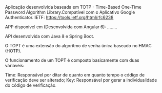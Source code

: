 Aplicação desenvolvida baseada em TOTP - Time-Based One-Time Password Algorithm Library.Compatível com o Aplicativo Google Authenticator.
IETF: https://tools.ietf.org/html/rfc6238

APP disponivel em (Desenvolvida com Angular 6): ........

API desenvolvida com Java 8 e Spring Boot. 

O TOPT é uma extensão do algoritmo de senha única baseado no HMAC (HOTP).

O funcionamento de um TOPT é composto basicamente com duas variaveis: 

Time: Responsável por ditar de quanto em quanto tempo o código de verificação deve ser alterado;
Key: Responsável por gerar a individualidade do código de verificação.